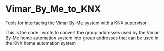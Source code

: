 # Vimar_By_Me_to_KNX
 Tools for interfacing the Vimar By-Me system with a KNX supervisor

This is the code i wrote to convert the group addresses used by the Vimar By-Me home automation system into group addresses that can be used in the KNX home automation system
